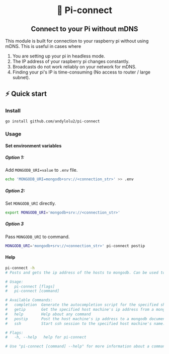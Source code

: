 <div align="center">

# :pie: Pi-connect

## Connect to your Pi without mDNS

</div>

This module is built for connection to your raspberry pi without using 
mDNS. This is useful in cases where

1. You are setting up your pi in headless mode.
2. The IP address of your raspberry pi changes constantly.
3. Broadcasts do not work reliably on your network for mDNS.
4. Finding your pi's IP is time-consuming (No access to router / large subnet).

## :zap: Quick start

### Install

```terminal
go install github.com/andylolu2/pi-connect
```

### Usage

#### Set environment variables

##### Option 1:

Add `MONGODB_URI=value` to `.env` file.

```bash
echo 'MONGODB_URI=mongodb+srv://<connection_str>' >> .env
```

##### Option 2:

Set `MONGODB_URI` directly.
```bash
export MONGODB_URI='mongodb+srv://<connection_str>'
```

##### Option 3

Pass `MONGODB_URI` to command.

```bash
MONGODB_URI='mongodb+srv://<connection_str>' pi-connect postip
```

#### Help

```bash
pi-connect -h
# Posts and gets the ip address of the hosts to mongodb. Can be used to find the local ip address of raspberry pi in headless setup.

# Usage:
#   pi-connect [flags]
#   pi-connect [command]

# Available Commands:
#   completion  Generate the autocompletion script for the specified shell
#   getip       Get the specified host machine's ip address from a mongodb document.
#   help        Help about any command
#   postip      Post the host machine's ip address to a mongodb document.
#   ssh         Start ssh session to the specified host machine's name.

# Flags:
#   -h, --help   help for pi-connect

# Use "pi-connect [command] --help" for more information about a command.
```
